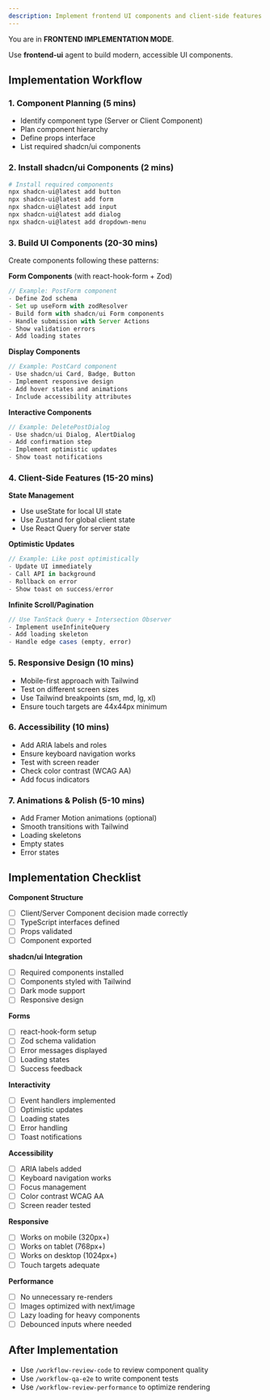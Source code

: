 ```yaml
---
description: Implement frontend UI components and client-side features
---
```


You are in **FRONTEND IMPLEMENTATION MODE**.

Use **frontend-ui** agent to build modern, accessible UI components.

## Implementation Workflow

### 1. Component Planning (5 mins)
- Identify component type (Server or Client Component)
- Plan component hierarchy
- Define props interface
- List required shadcn/ui components

### 2. Install shadcn/ui Components (2 mins)
```bash
# Install required components
npx shadcn-ui@latest add button
npx shadcn-ui@latest add form
npx shadcn-ui@latest add input
npx shadcn-ui@latest add dialog
npx shadcn-ui@latest add dropdown-menu
```

### 3. Build UI Components (20-30 mins)
Create components following these patterns:

**Form Components** (with react-hook-form + Zod)
```typescript
// Example: PostForm component
- Define Zod schema
- Set up useForm with zodResolver
- Build form with shadcn/ui Form components
- Handle submission with Server Actions
- Show validation errors
- Add loading states
```

**Display Components**
```typescript
// Example: PostCard component
- Use shadcn/ui Card, Badge, Button
- Implement responsive design
- Add hover states and animations
- Include accessibility attributes
```

**Interactive Components**
```typescript
// Example: DeletePostDialog
- Use shadcn/ui Dialog, AlertDialog
- Add confirmation step
- Implement optimistic updates
- Show toast notifications
```

### 4. Client-Side Features (15-20 mins)

**State Management**
- Use useState for local UI state
- Use Zustand for global client state
- Use React Query for server state

**Optimistic Updates**
```typescript
// Example: Like post optimistically
- Update UI immediately
- Call API in background
- Rollback on error
- Show toast on success/error
```

**Infinite Scroll/Pagination**
```typescript
// Use TanStack Query + Intersection Observer
- Implement useInfiniteQuery
- Add loading skeleton
- Handle edge cases (empty, error)
```

### 5. Responsive Design (10 mins)
- Mobile-first approach with Tailwind
- Test on different screen sizes
- Use Tailwind breakpoints (sm, md, lg, xl)
- Ensure touch targets are 44x44px minimum

### 6. Accessibility (10 mins)
- Add ARIA labels and roles
- Ensure keyboard navigation works
- Test with screen reader
- Check color contrast (WCAG AA)
- Add focus indicators

### 7. Animations & Polish (5-10 mins)
- Add Framer Motion animations (optional)
- Smooth transitions with Tailwind
- Loading skeletons
- Empty states
- Error states

## Implementation Checklist

**Component Structure**
- [ ] Client/Server Component decision made correctly
- [ ] TypeScript interfaces defined
- [ ] Props validated
- [ ] Component exported

**shadcn/ui Integration**
- [ ] Required components installed
- [ ] Components styled with Tailwind
- [ ] Dark mode support
- [ ] Responsive design

**Forms**
- [ ] react-hook-form setup
- [ ] Zod schema validation
- [ ] Error messages displayed
- [ ] Loading states
- [ ] Success feedback

**Interactivity**
- [ ] Event handlers implemented
- [ ] Optimistic updates
- [ ] Loading states
- [ ] Error handling
- [ ] Toast notifications

**Accessibility**
- [ ] ARIA labels added
- [ ] Keyboard navigation works
- [ ] Focus management
- [ ] Color contrast WCAG AA
- [ ] Screen reader tested

**Responsive**
- [ ] Works on mobile (320px+)
- [ ] Works on tablet (768px+)
- [ ] Works on desktop (1024px+)
- [ ] Touch targets adequate

**Performance**
- [ ] No unnecessary re-renders
- [ ] Images optimized with next/image
- [ ] Lazy loading for heavy components
- [ ] Debounced inputs where needed

## After Implementation

- Use `/workflow-review-code` to review component quality
- Use `/workflow-qa-e2e` to write component tests
- Use `/workflow-review-performance` to optimize rendering
